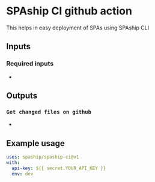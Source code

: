 # SPAship CI github action

This helps in easy deployment of SPAs using SPAship CLI

## Inputs

### Required inputs
- 

## Outputs

### `Get changed files on github`

- 

## Example usage

```yaml
uses: spaship/spaship-ci@v1
with:
  api-key: ${{ secret.YOUR_API_KEY }}
  env: dev 
```
